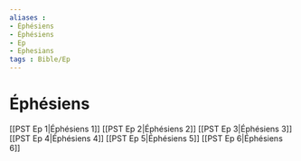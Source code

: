 ```yaml
---
aliases : 
- Éphésiens
- Éphésiens
- Ep
- Ephesians
tags : Bible/Ep
---
```


# Éphésiens

[[PST Ep 1|Éphésiens 1]]
[[PST Ep 2|Éphésiens 2]]
[[PST Ep 3|Éphésiens 3]]
[[PST Ep 4|Éphésiens 4]]
[[PST Ep 5|Éphésiens 5]]
[[PST Ep 6|Éphésiens 6]]
